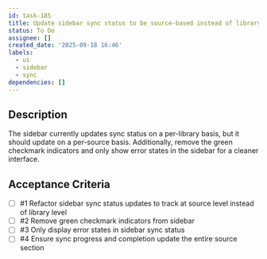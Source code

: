 ```yaml
---
id: task-185
title: Update sidebar sync status to be source-based instead of library-based
status: To Do
assignee: []
created_date: '2025-09-18 16:46'
labels:
  - ui
  - sidebar
  - sync
dependencies: []
---
```


## Description

The sidebar currently updates sync status on a per-library basis, but it should update on a per-source basis. Additionally, remove the green checkmark indicators and only show error states in the sidebar for a cleaner interface.

## Acceptance Criteria
<!-- AC:BEGIN -->
- [ ] #1 Refactor sidebar sync status updates to track at source level instead of library level
- [ ] #2 Remove green checkmark indicators from sidebar
- [ ] #3 Only display error states in sidebar sync status
- [ ] #4 Ensure sync progress and completion update the entire source section
<!-- AC:END -->
